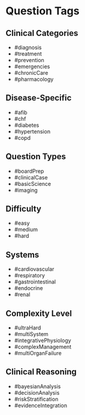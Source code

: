 # Question Tags

## Clinical Categories
- #diagnosis
- #treatment
- #prevention
- #emergencies
- #chronicCare
- #pharmacology

## Disease-Specific
- #afib
- #chf
- #diabetes
- #hypertension
- #copd

## Question Types
- #boardPrep
- #clinicalCase
- #basicScience
- #imaging

## Difficulty
- #easy
- #medium
- #hard

## Systems
- #cardiovascular
- #respiratory
- #gastrointestinal
- #endocrine
- #renal

## Complexity Level
- #ultraHard
- #multiSystem
- #integrativePhysiology
- #complexManagement
- #multiOrganFailure

## Clinical Reasoning
- #bayesianAnalysis
- #decisionAnalysis
- #riskStratification
- #evidenceIntegration
